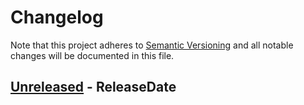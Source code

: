 # Changelog

Note that this project adheres to
[Semantic Versioning](https://semver.org/spec/v2.0.0.html) and all notable
changes will be documented in this file.

<!-- next-header -->

## [Unreleased] - ReleaseDate

<!-- next-url -->
[Unreleased]: https://github.com/ALPHA-g-Experiment/data-handler/compare/5ab78a7...HEAD
